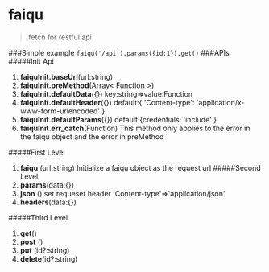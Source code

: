 # faiqu
> fetch for restful api

###Simple example
`faiqu('/api').params({id:1}).get()`
###APIs
#####Init Api 
1. __faiquInit.baseUrl__(url:string)
1. __faiquInit.preMethod__(Array< Function >)
1. __faiquInit.defaultData__({}) 
key:string=>value:Function
1. __faiquInit.defaultHeader__({}) 
default:{ 'Content-type': 'application/x-www-form-urlencoded' }
1. __faiquInit.defaultParams__({})
default:{credentials: 'include' }
1. __faiquInit.err_catch__(Function)
This method only applies to the error in the faiqu object and the error in preMethod 

#####First Level
1. __faiqu__ (url:string)
Initialize a faiqu object as the request url
#####Second Level
1. __params__(data:{})
2. __json__ ()
set requeset header  'Content-type'=>'application/json'
3. __headers__(data:{})

#####Third Level
1. __get__()
2. __post__ ()
3. __put__ (id?:string)
4. __delete__(id?:string)
